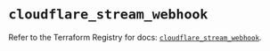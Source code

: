 # `cloudflare_stream_webhook`

Refer to the Terraform Registry for docs: [`cloudflare_stream_webhook`](https://registry.terraform.io/providers/cloudflare/cloudflare/5.9.0/docs/resources/stream_webhook).
